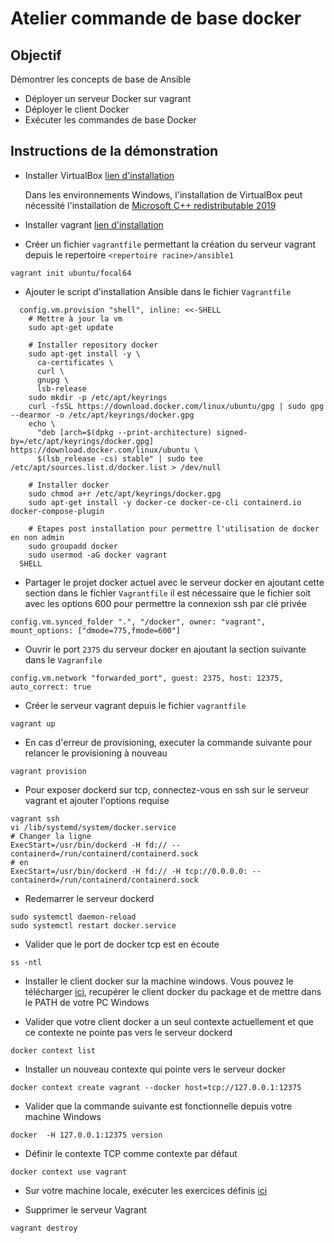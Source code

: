 # Atelier commande de base docker

## Objectif

Démontrer les concepts de base de Ansible

* Déployer un serveur Docker sur vagrant
* Déployer le client Docker
* Exécuter les commandes de base Docker

## Instructions de la démonstration

* Installer VirtualBox [lien d'installation](https://www.virtualbox.org/wiki/Downloads)

    Dans les environnements Windows, l'installation de VirtualBox peut nécessité l'installation de [Microsoft C++ redistributable 2019](https://learn.microsoft.com/en-us/cpp/windows/latest-supported-vc-redist?view=msvc-170)

* Installer vagrant [lien d'installation](https://developer.hashicorp.com/vagrant/docs/installation)

* Créer un fichier `vagrantfile` permettant la création du serveur vagrant depuis le repertoire `<repertoire racine>/ansible1` 
```
vagrant init ubuntu/focal64
```

* Ajouter le script d'installation Ansible dans le fichier `Vagrantfile`
```
  config.vm.provision "shell", inline: <<-SHELL
    # Mettre à jour la vm
    sudo apt-get update

    # Installer repository docker
    sudo apt-get install -y \
      ca-certificates \
      curl \
      gnupg \
      lsb-release
    sudo mkdir -p /etc/apt/keyrings
    curl -fsSL https://download.docker.com/linux/ubuntu/gpg | sudo gpg --dearmor -o /etc/apt/keyrings/docker.gpg
    echo \
      "deb [arch=$(dpkg --print-architecture) signed-by=/etc/apt/keyrings/docker.gpg] https://download.docker.com/linux/ubuntu \
      $(lsb_release -cs) stable" | sudo tee /etc/apt/sources.list.d/docker.list > /dev/null
    
    # Installer docker
    sudo chmod a+r /etc/apt/keyrings/docker.gpg
    sudo apt-get install -y docker-ce docker-ce-cli containerd.io docker-compose-plugin

    # Etapes post installation pour permettre l'utilisation de docker en non admin
    sudo groupadd docker
    sudo usermod -aG docker vagrant
  SHELL
```

* Partager le projet docker actuel avec le serveur docker en ajoutant cette section dans le fichier `Vagrantfile` il est nécessaire que le fichier soit avec les options 600 pour permettre la connexion ssh par clé privée
```
config.vm.synced_folder ".", "/docker", owner: "vagrant", mount_options: ["dmode=775,fmode=600"]
```

* Ouvrir le port `2375` du serveur docker en ajoutant la section suivante dans le `Vagranfile`
```
config.vm.network "forwarded_port", guest: 2375, host: 12375, auto_correct: true
```

* Créer le serveur vagrant depuis le fichier `vagrantfile`
```
vagrant up
```

* En cas d'erreur de provisioning, executer la commande suivante pour relancer le provisioning à nouveau
```
vagrant provision
```

* Pour exposer dockerd sur tcp, connectez-vous en ssh sur le serveur vagrant et ajouter l'options requise
```
vagrant ssh
vi /lib/systemd/system/docker.service
# Changer la ligne
ExecStart=/usr/bin/dockerd -H fd:// --containerd=/run/containerd/containerd.sock
# en
ExecStart=/usr/bin/dockerd -H fd:// -H tcp://0.0.0.0: --containerd=/run/containerd/containerd.sock
```

* Redemarrer le serveur dockerd
```
sudo systemctl daemon-reload
sudo systemctl restart docker.service
```

* Valider que le port de docker tcp est en écoute
```
ss -ntl
```

* Installer le client docker sur la machine windows. Vous pouvez le télécharger [ici](https://download.docker.com/win/static/stable/x86_64/docker-20.10.20.zip), recupérer le client docker du package et de mettre dans le PATH de votre PC Windows

* Valider que votre client docker a un seul contexte actuellement et que ce contexte ne pointe pas vers le serveur dockerd
```
docker context list
```

* Installer un nouveau contexte qui pointe vers le serveur docker
```
docker context create vagrant --docker host=tcp://127.0.0.1:12375
```

* Valider que la commande suivante est fonctionnelle depuis votre machine Windows
```
docker  -H 127.0.0.1:12375 version
```

* Définir le contexte TCP comme contexte par défaut
```
docker context use vagrant
```

* Sur votre machine locale, exécuter les exercices définis [ici](https://training.play-with-docker.com/ops-s1-hello/)

* Supprimer le serveur Vagrant
```
vagrant destroy
```